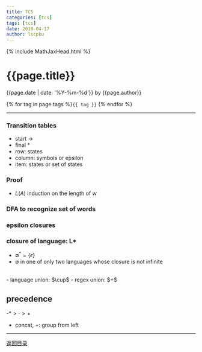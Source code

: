 ```yaml
---
title: TCS
categories: [tcs]
tags: [tcs]
date: 2019-04-17
author: lscpku
---
```


{% include MathJaxHead.html %}

# {{page.title}}

{{page.date | date: '%Y-%m-%d'}} by {{page.author}}

{% for tag in page.tags %}`{{ tag }}` {% endfor %}

---

### Transition tables
- start $\to$
- final $*$
- row: states
- column: symbols or epsilon
- item: states or set of states

### Proof
- $L(A)$ induction on the length of $w$

### DFA to recognize set of words

### epsilon closures

### closure of language: L*
- $\emptyset^*=\{\epsilon\}$
- $\emptyset$ in one of only two languages whose closure is not infinite
<br>
- language union: $\cup$
- regex union: $+$

## precedence
-$* > \cdot > +$
- concat, +: group from left

---

[返回目录](/table_of_posts.html)